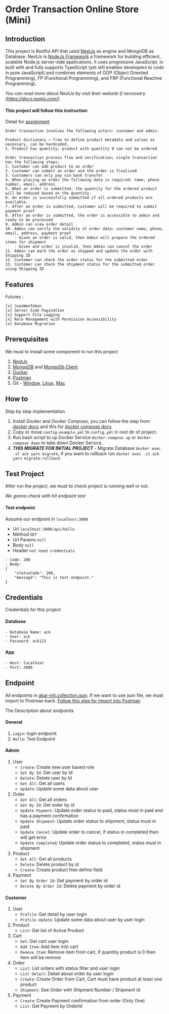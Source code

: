 # Order Transaction Online Store (Mini)

## Introduction
This project is Restful API that used [NestJs](https://docs.nestjs.com/) as engine and MongoDB as Database. NestJs is [NodeJs Framework](https://nodejs.org/en/) a framework for building efficient, scalable Node.js server-side applications. It uses progressive JavaScript, is built with and fully supports TypeScript (yet still enables developers to code in pure JavaScript) and combines elements of OOP (Object Oriented Programming), FP (Functional Programming), and FRP (Functional Reactive Programming). <br>

*You can read more about NestJs by visit their website if necessary (https://docs.nestjs.com/).*

#### This project will follow this instruction
Detail for [assignment](assignment.docx)
```
Order transaction involves the following actors: customer and admin.

Product dictionary → free to define product metadata and values as necessary, can be hardcoded,
1. Product has quantity; product with quantity 0 can not be ordered

Order transaction process flow and verification; single transaction has the following steps:
1. Customer can add product to an order
2. Customer can submit an order and the order is finalized
3. Customers can only pay via bank transfer
4. When placing an order the following data is required: name, phone number, email, address
5. When an order is submitted, the quantity for the ordered product will be reduced based on the quantity.
6. An order is successfully submitted if all ordered products are available.
7. After an order is submitted, customer will be required to submit payment proof
8. After an order is submitted, the order is accessible to admin and ready to be processed
9. Admin can view order detail
10. Admin can verify the validity of order data: customer name, phone, email, address, payment proof
	- Given an order is valid, then Admin will prepare the ordered items for shipment
	- Given and order is invalid, then Admin can cancel the order
11. Admin can mark the order as shipped and update the order with Shipping ID
12. Customer can check the order status for the submitted order
13. Customer can check the shipment status for the submitted order using Shipping ID
```

## Features
Futures :
```
[x] JsonWenToken
[x] Server Side Pagination
[x] Support File Logging
[x] Role Management with Permission Accessibility
[x] Database Migration
```
## Prerequisites
We must to install some component to run this project
1. [NestJs](https://docs.nestjs.com/)
2. [MongoDB](https://docs.mongodb.com/) and [MongoDb Client](https://robomongo.org/)
3. [Docker](https://docs.docker.com/)
4. [Postman](https://www.postman.com/)
5. Git - [Window](https://git-scm.com/downloads), [Linux](https://git-scm.com/download/linux), [Mac](https://www.atlassian.com/git/tutorials/install-git)


## How to
Step by step implementation
1. Install *Docker* and *Docker Compose*, you can follow the step from [docker docs](https://docs.docker.com/get-docker/) and this for [docker compose docs](https://docs.docker.com/compose/install/)
2. Copy or move `config-example.yml` to `config.yml` in root dir of project.
3. Run bash script to up Docker Service `docker-compose up` or `docker-compose down` to take down Docker Service.
4.  _**THIS MIGRATE FOR INITIAL PROJECT**_ - Migrate Database `docker exec -it ack yarn migrate`, if you want to rollback run `docker exec -it ack yarn migrate:rollback`

## Test Project
After run the project, we must to check project is running well or not. 

*We gonna check with hit endpoint test*

#### Test endpoint
Assume our endpoint in `localhost:3000`
- Url `localhost:3000/api/hello`
- Method `GET`
- Url Params `null`
- Body `null`
- Header `not need credentials`
```
- Code: 200
- Body: 
{
	"statusCode": 200,
	"message": "This is test endpoint."
}
```

## Credentials
Credentials for this project
#### Database
```
- Database Name: ack
- User: ack
- Password: ack123
```
#### App
```
- Host: localhost
- Port: 3000
```
## Endpoint
All endpoints in [akar-init.collection.json](akar-init.collection.json). If we want to use json file, we must import to Postman back. [Follow this step for import into Postman](https://learning.postman.com/docs/getting-started/importing-and-exporting-data/)

The Description about endpoints
#### General
1. `Login`: login endpoint
2. `Hello`: Test Endpoint
#### Admin
1. User
	- `Create`: Create new user based role
	- `Get By Id`: Get user by Id
	- `Delete`: Delete user by Id
	- `Get All`: Get all users
	- `Update`: Update some data about user
2. Order
	- `Get All`: Get all orders
	- `Get By Id`: Get order by id
	- `Update Payment`: Update order status to paid, status must in paid and has a payment confirmation
	- `Update Shipment`: Update order status to shipment, status must in paid
	- `Update Cancel`: Update order to cancel, if status in completed then will get error
	- `Update Completed`: Update order status to completed, status must in shipment
3. Product
	- `Get All`: Get all products
	- `Delete`: Delete product by id
	- `Create`: Create product free define field
4. Payment
	- `Get By Order Id`: Get payment by order id
	- `Delete By Order Id`: Delete payment by order id

#### Customer
1. User
	- `Profile`: Get detail by user login
	- `Profile Update`: Update some data about user by user login
2. Product
	- `List`: Get list of Active Product
3. Cart
	- `Get`: Get cart user login
	- `Add Item`: Add item into cart
	- `Remove Item`: Remove item from cart, if quantity product is 0 then item will be remove
4. Order
	- `List`: List orders with status filter and user login
	- `List Detail`: Detail about order by user login
	- `Create`: Create Order from Cart, Cart must have product at least one product
	- `Shipment`: See Order with Shipment Number / Shipment Id
5. Payment 
	- `Create`: Create Payment confirmation from order (Only One)
	- `List`: Get Payment by OrderId
